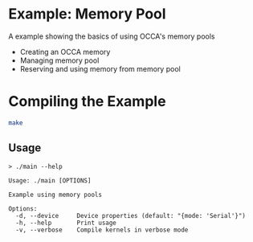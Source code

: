 # Example: Memory Pool

A example showing the basics of using OCCA's memory pools

- Creating an OCCA memory
- Managing memory pool
- Reserving and using memory from memory pool

# Compiling the Example

```bash
make
```

## Usage

```
> ./main --help

Usage: ./main [OPTIONS]

Example using memory pools

Options:
  -d, --device     Device properties (default: "{mode: 'Serial'}")
  -h, --help       Print usage
  -v, --verbose    Compile kernels in verbose mode
```

